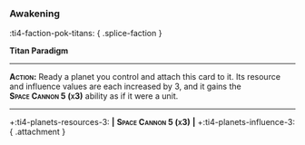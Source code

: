 ### **Awakening**
:ti4-faction-pok-titans:
{ .splice-faction }

**Titan Paradigm**

---

**<span style="font-variant:small-caps;">Action</span>:** Ready a planet you control and attach this card to it.
Its resource and influence values are each increased by 3, and it gains the <span style="font-variant:small-caps;white-space: nowrap;">**Space Cannon 5 (x3)**</span> ability as if it were a unit.

---

+:ti4-planets-resources-3: __|__ <span style="font-variant:small-caps;white-space: nowrap;">**Space Cannon 5 (x3)**</span> __|__ +:ti4-planets-influence-3:
{ .attachment }
